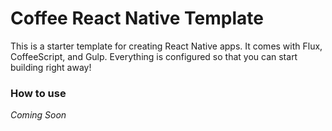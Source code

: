 # Coffee React Native Template

This is a starter template for creating React Native apps. It comes with Flux, CoffeeScript, and Gulp. Everything is configured so that you can start building right away!

### How to use

*Coming Soon*